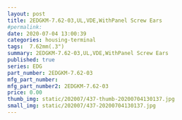 ```yaml
---
layout: post
title: 2EDGKM-7.62-03,UL,VDE,WithPanel Screw Ears
#permalink: 
date: 2020-07-04 13:00:39
categories: housing-terminal
tags:  7.62mm(.3")
summary: 2EDGKM-7.62-03,UL,VDE,WithPanel Screw Ears
published: true 
series: EDG
part_number: 2EDGKM-7.62-03
mfg_part_number: 
mfg_part_number2: 2EDGKM-7.62-03
price: 0.00
thumb_img: static/202007/437-thumb-20200704130137.jpg
small_img: static/202007/437-20200704130137.jpg
---
```



